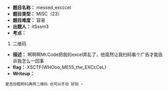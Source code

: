 - **题目名称：** messed_excccel
- **题目类型：** MISC（23）
- **题目难度：** 容易
- **出题人：** itSssm3
- **考点：**

1. 二维码

- **描述：** 啊啊啊Mr.Code把我的excel弄乱了，他竟然让我扫码看个广告才能告诉我怎么一回事
- **flag：** XSCTF{WHOoo_ME55_the_EXCcCeL}
- **Writeup：** 


```
是否加粗转01再转二维码 也可以手动 好玩 ~
```
